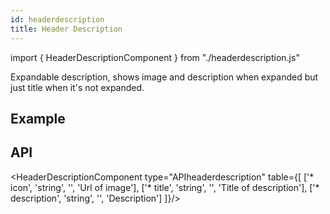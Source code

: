 ```yaml
---
id: headerdescription
title: Header Description
---
```


import { HeaderDescriptionComponent } from "./headerdescription.js"

<p>Expandable description, shows image and description when expanded but just title when it's not expanded.</p>

## Example

<HeaderDescriptionComponent />

## API

<HeaderDescriptionComponent type="APIheaderdescription" table={[
  ['* icon', 'string', '', 'Url of image'],
  ['* title', 'string', '', 'Title of description'],
  ['* description', 'string', '', 'Description']
]}/>
